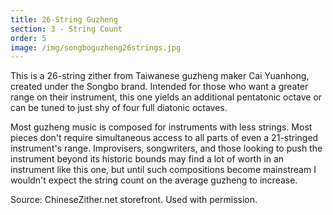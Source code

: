 ```yaml
---
title: 26-String Guzheng
section: 3 - String Count
order: 5
image: /img/songboguzheng26strings.jpg
---
```

This is a 26-string zither from Taiwanese guzheng maker Cai Yuanhong, created under the Songbo brand. Intended for those who want a greater range on their instrument, this one yields an additional pentatonic octave or can be tuned to just shy of four full diatonic octaves.

Most guzheng music is composed for instruments with less strings. Most pieces don't require simultaneous access to all parts of even a 21-stringed instrument's range. Improvisers, songwriters, and those looking to push the instrument beyond its historic bounds may find a lot of worth in an instrument like this one, but until such compositions become mainstream I wouldn't expect the string count on the average guzheng to increase.

Source: ChineseZither.net storefront. Used with permission.
